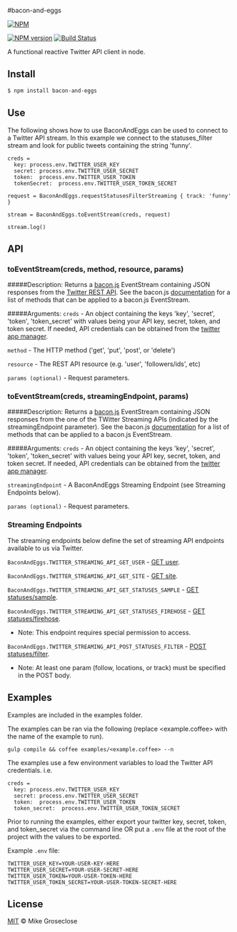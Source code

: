 #bacon-and-eggs

[![NPM](https://nodei.co/npm/bacon-and-eggs.png)](https://nodei.co/npm/bacon-and-eggs/)

[![NPM version][npm-image]][npm-url] [![Build Status][travis-image]][travis-url]

A functional reactive Twitter API client in node.

## Install

```bash
$ npm install bacon-and-eggs
```

## Use
The following shows how to use BaconAndEggs can be used to connect to a Twitter API stream.
In this example we connect to the statuses_filter stream and look for public tweets containing the string 'funny'.

```
creds =
  key: process.env.TWITTER_USER_KEY
  secret: process.env.TWITTER_USER_SECRET
  token:  process.env.TWITTER_USER_TOKEN
  tokenSecret:  process.env.TWITTER_USER_TOKEN_SECRET

request = BaconAndEggs.requestStatusesFilterStreaming { track: 'funny' }

stream = BaconAndEggs.toEventStream(creds, request)

stream.log()
```
## API
### toEventStream(creds, method, resource, params)
#####Description:
Returns a [bacon.js](http://baconjs.github.io/) EventStream containing JSON responses from the [Twitter REST API](https://dev.twitter.com/docs/api/1.1).
See the bacon.js [documentation](https://github.com/baconjs/bacon.js/#common-methods-in-eventstreams-and-properties) for a list of methods that can be applied to a bacon.js EventStream.

#####Arguments:
``` creds ``` -
An object containing the keys 'key', 'secret', 'token', 'token_secret' with values being your API key, secret, token, and token secret.
If needed, API credentials can be obtained from the [twitter app manager](https://apps.twitter.com/app/new).

``` method ``` -
The HTTP method ('get', 'put', 'post', or 'delete')

``` resource ``` -
The REST API resource (e.g. 'user', 'followers/ids', etc)

``` params (optional) ``` -
Request parameters.

### toEventStream(creds, streamingEndpoint, params)
#####Description:
Returns a [bacon.js](http://baconjs.github.io/) EventStream containing JSON responses from the one of the TWitter Streaming APIs (indicated by the streamingEndpoint parameter).
See the bacon.js [documentation](https://github.com/baconjs/bacon.js/#common-methods-in-eventstreams-and-properties) for a list of methods that can be applied to a bacon.js EventStream.

#####Arguments:
``` creds ``` -
An object containing the keys 'key', 'secret', 'token', 'token_secret' with values being your API key, secret, token, and token secret.
If needed, API credentials can be obtained from the [twitter app manager](https://apps.twitter.com/app/new).

``` streamingEndpoint ``` -
A BaconAndEggs Streaming Endpoint (see Streaming Endpoints below).

``` params (optional) ``` -
Request parameters.

### Streaming Endpoints

The streaming endpoints below define the set of streaming API endpoints available to us via Twitter.

``` BaconAndEggs.TWITTER_STREAMING_API_GET_USER ``` - [GET user](https://dev.twitter.com/docs/api/1.1/get/user).

``` BaconAndEggs.TWITTER_STREAMING_API_GET_SITE ``` - [GET site](https://dev.twitter.com/docs/api/1.1/get/site).

``` BaconAndEggs.TWITTER_STREAMING_API_GET_STATUSES_SAMPLE ``` - [GET statuses/sample](https://dev.twitter.com/docs/api/1.1/get/statuses/sample).

``` BaconAndEggs.TWITTER_STREAMING_API_GET_STATUSES_FIREHOSE ``` - [GET statuses/firehose](https://dev.twitter.com/docs/api/1.1/get/statuses/firehose).

  * Note: This endpoint requires special permission to access.

``` BaconAndEggs.TWITTER_STREAMING_API_POST_STATUSES_FILTER ``` - [POST statuses/filter](https://dev.twitter.com/docs/api/1.1/post/statuses/filter).

  * Note: At least one param (follow, locations, or track) must be specified in the POST body.


## Examples
Examples are included in the examples folder.

The examples can be ran via the following (replace <example.coffee> with the name of the example to run).

```
gulp compile && coffee examples/<example.coffee> --n
```

The examples use a few environment variables to load the Twitter API credentials. i.e.
```
creds =
  key: process.env.TWITTER_USER_KEY
  secret: process.env.TWITTER_USER_SECRET
  token:  process.env.TWITTER_USER_TOKEN
  token_secret:  process.env.TWITTER_USER_TOKEN_SECRET
```

Prior to running the examples, either export your twitter key, secret, token, and token_secret via the command line OR
put a ``` .env ``` file at the root of the project with the values to be exported.

Example ``` .env ``` file:
```
TWITTER_USER_KEY=YOUR-USER-KEY-HERE
TWITTER_USER_SECRET=YOUR-USER-SECRET-HERE
TWITTER_USER_TOKEN=YOUR-USER-TOKEN-HERE
TWITTER_USER_TOKEN_SECRET=YOUR-USER-TOKEN-SECRET-HERE
```

## License

[MIT](http://opensource.org/licenses/MIT) © Mike Groseclose

[npm-url]: https://npmjs.org/package/bacon-and-eggs
[npm-image]: https://badge.fury.io/js/bacon-and-eggs.png

[travis-url]: http://travis-ci.org/mikegroseclose/bacon-and-eggs
[travis-image]: https://secure.travis-ci.org/mikegroseclose/bacon-and-eggs.png?branch=master
